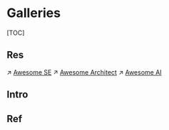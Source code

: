 # Galleries

[TOC]



## Res
↗ [Awesome SE](../../🗺%20CS_Overview/🕶️%20Awesome%20List/Awesome%20SE/Awesome%20SE.md)
↗ [Awesome Architect](../../🗺%20CS_Overview/🕶️%20Awesome%20List/Awesome%20SE/Awesome%20Architect.md)
↗ [Awesome AI](../../🗺%20CS_Overview/🕶️%20Awesome%20List/Awesome%20AI/Awesome%20AI.md)



## Intro


## Ref


